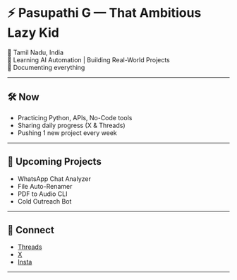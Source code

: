 # ⚡ Pasupathi G — That Ambitious Lazy Kid

📍 Tamil Nadu, India  
🎯 Learning AI Automation | Building Real-World Projects  
🧠 Documenting everything 

---

## 🛠 Now

- Practicing Python, APIs, No-Code tools  
- Sharing daily progress (X & Threads)  
- Pushing 1 new project every week

---

## 🧩 Upcoming Projects

- WhatsApp Chat Analyzer  
- File Auto-Renamer  
- PDF to Audio CLI  
- Cold Outreach Bot

---

## 🔗 Connect

- [Threads](https://www.instagram.com/ambitiouslazykid)  
- [X ](https://twitter.com/PasupathiAI)
- [Insta](https://www.instagram.com/ambitiouslazykid/)

---

